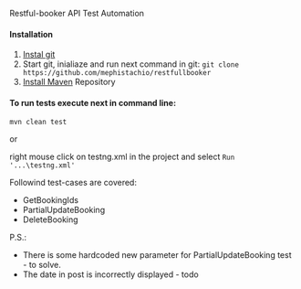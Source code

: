 Restful-booker API Test Automation



#### Installation

1. [Instal git](https://git-scm.com/book/en/v2/Getting-Started-Installing-Git)
2. Start git, inialiaze and run next command in git: ```git clone https://github.com/mephistachio/restfullbooker```
3. [Install Maven](https://maven.apache.org/install.html) Repository 

#### To run tests execute next in command line:

```mvn clean test```

or

right mouse click on testng.xml in the project and select ```Run '...\testng.xml'```



Followind test-cases are covered:
- GetBookingIds
- PartialUpdateBooking
- DeleteBooking


P.S.: 
- There is some hardcoded new parameter for PartialUpdateBooking test - to solve.
- The date in post is incorrectly displayed - todo
